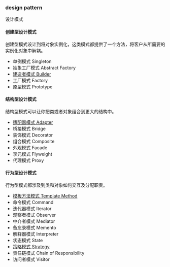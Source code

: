 ### design pattern
设计模式

#### 创建型设计模式
创建型模式设计到将对象实例化，这类模式都提供了一个方法，将客户从所需要的实例化对象中解耦。
- 单例模式 Singleton
- 抽象工厂模式 Abstract Factory
- [建造者模式 Builder](https://github.com/yuechang/designPatterns/blob/master/src/com/yc/pattern/builder/builder.md#builder-pattern)
- 工厂模式 Factory
- 原型模式 Prototype

#### 结构型设计模式
结构型模式可以让你把类或者对象组合到更大的结构中。
- [适配器模式 Adapter](https://github.com/yuechang/designPatterns/blob/master/src/com/yc/pattern/adapter/adapter.md#adapter-pattern)
- 桥接模式 Bridge
- 装饰模式 Decorator
- 组合模式 Composite
- 外观模式 Facade
- 享元模式 Flyweight
- 代理模式 Proxy

#### 行为型设计模式
行为型模式都涉及到类和对象如何交互及分配职责。
-  [模板方法模式 Template Method](https://github.com/yuechang/designPatterns/blob/master/src/com/yc/pattern/template/template.md#template-pattern)
- 命令模式 Command
- 迭代器模式 Iterator
- 观察者模式 Observer
- 中介者模式 Mediator
- 备忘录模式 Memento
- 解释器模式 Interpreter
- 状态模式 State
- [策略模式 Strategy](https://github.com/yuechang/designPatterns/blob/master/src/com/yc/pattern/strategy/strategy.md)
- 责任链模式 Chain of Responsibility
- 访问者模式 Visitor
